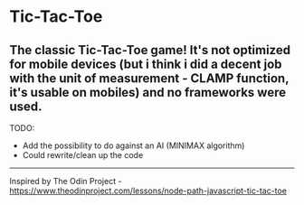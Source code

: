 # Tic-Tac-Toe

The classic Tic-Tac-Toe game! It's not optimized for mobile devices (but i think i did a decent job with the unit of measurement - CLAMP function, it's usable on mobiles) and no frameworks were used. 
----
TODO:
- Add the possibility to do against an AI (MINIMAX algorithm)
- Could rewrite/clean up the code
----
Inspired by The Odin Project - https://www.theodinproject.com/lessons/node-path-javascript-tic-tac-toe